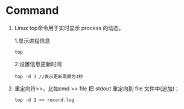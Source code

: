 # Command
1. Linux top命令用于实时显示 process 的动态。 
    
    1.显示进程信息
    
    `top`

    2.设置信息更新时间

    `top -d 3
    //表示更新周期为3秒`

2. 重定向符>>，比如cmd >> file 把 stdout 重定向到 file 文件中(追加)；

    `top -d 1 >> record.log`
    